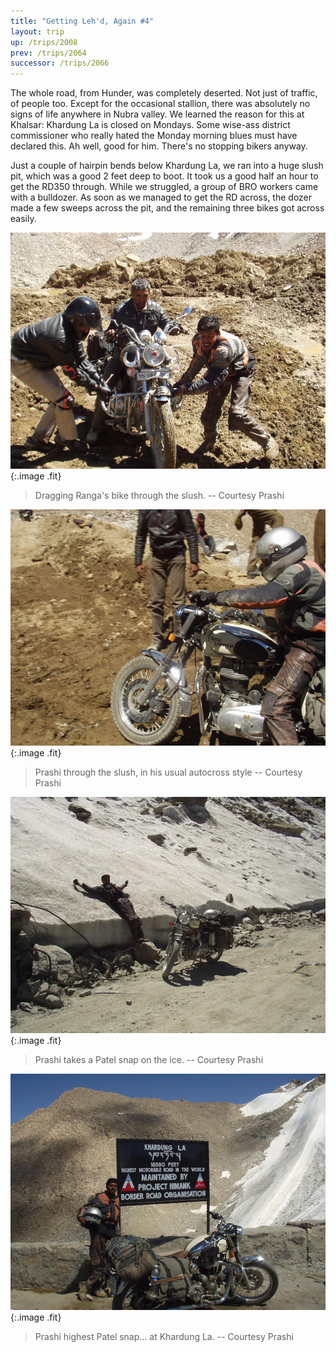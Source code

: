 ```yaml
---
title: "Getting Leh'd, Again #4"
layout: trip
up: /trips/2008
prev: /trips/2064
successor: /trips/2066
---
```


The whole road, from Hunder, was completely deserted. Not just             of traffic, of people too. Except for the occasional stallion,             there was absolutely no signs of life anywhere in Nubra valley.             We learned the reason for this at Khalsar: Khardung La is closed             on Mondays. Some wise-ass district commissioner who really hated             the Monday morning blues must have declared this. Ah well, good             for him. There's no stopping bikers anyway.

Just a couple of hairpin bends below Khardung La, we ran into             a huge slush pit, which was a good 2 feet deep to boot. It took             us a good half an hour to get the RD350 through. While we             struggled, a group of BRO workers came with a bulldozer. As soon             as we managed to get the RD across, the dozer made a few sweeps             across the pit, and the remaining three bikes got across easily.

![P2010140.JPG](/images/photos/P2010140.JPG 'P2010140.JPG'){:.image .fit}

>  Dragging Ranga's bike through the slush. --             Courtesy Prashi 

![P2010141.JPG](/images/photos/P2010141.JPG 'P2010141.JPG'){:.image .fit}

>  Prashi through the slush, in his usual autocross             style -- Courtesy Prashi 

![P2010142.JPG](/images/photos/P2010142.JPG 'P2010142.JPG'){:.image .fit}

>  Prashi takes a Patel snap on the ice. --             Courtesy Prashi 

![P2010144.JPG](/images/photos/P2010144.JPG 'P2010144.JPG'){:.image .fit}

>  Prashi highest Patel snap... at Khardung La. --             Courtesy Prashi 


